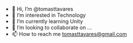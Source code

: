 - 👋 Hi, I’m @tomasttavares
- 👀 I’m interested in Technology
- 🌱 I’m currently learning Unity
- 💞️ I’m looking to collaborate on ...
- 📫 How to reach me tomasttavares@gmail.com

<!---
tomasttavares/tomasttavares is a ✨ special ✨ repository because its `README.md` (this file) appears on your GitHub profile.
You can click the Preview link to take a look at your changes.
--->
